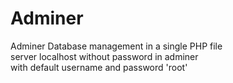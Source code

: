 # Adminer
Adminer Database management in a single PHP file <br>
server localhost without password in adminer <br>
with default username and password 'root'
